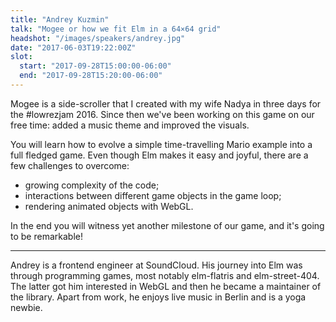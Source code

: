 ```yaml
---
title: "Andrey Kuzmin"
talk: "Mogee or how we fit Elm in a 64×64 grid"
headshot: "/images/speakers/andrey.jpg"
date: "2017-06-03T19:22:00Z"
slot:
  start: "2017-09-28T15:00:00-06:00"
  end: "2017-09-28T15:20:00-06:00"
---
```


Mogee is a side-scroller that I created with my wife Nadya in three days for the #lowrezjam 2016. Since then we've been working on this game on our free time: added a music theme and improved the visuals.

You will learn how to evolve a simple time-travelling Mario example into a full fledged game. Even though Elm makes it easy and joyful, there are a few challenges to overcome:

- growing complexity of the code;
- interactions between different game objects in the game loop;
- rendering animated objects with WebGL.

In the end you will witness yet another milestone of our game, and it's going to be remarkable!

---

Andrey is a frontend engineer at SoundCloud. His journey into Elm was through programming games, most notably elm-flatris and elm-street-404. The latter got him interested in WebGL and then he became a maintainer of the library. Apart from work, he enjoys live music in Berlin and is a yoga newbie.

<!--more-->
